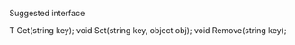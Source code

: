 ﻿Suggested interface

T Get<T>(string key);
void Set(string key, object obj);
void Remove(string key);
